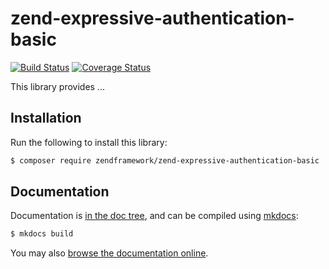 # zend-expressive-authentication-basic

[![Build Status](https://secure.travis-ci.org/zendframework/zend-expressive-authentication-basic.svg?branch=master)](https://secure.travis-ci.org/zendframework/zend-expressive-authentication-basic)
[![Coverage Status](https://coveralls.io/repos/github/zendframework/zend-expressive-authentication-basic/badge.svg?branch=master)](https://coveralls.io/github/zendframework/zend-expressive-authentication-basic?branch=master)

This library provides ... 

## Installation

Run the following to install this library:

```bash
$ composer require zendframework/zend-expressive-authentication-basic
```

## Documentation

Documentation is [in the doc tree](docs/book/), and can be compiled using [mkdocs](http://www.mkdocs.org):

```bash
$ mkdocs build
```

You may also [browse the documentation online](https://docs.zendframework.com/zend-expressive-authentication-basic/).
